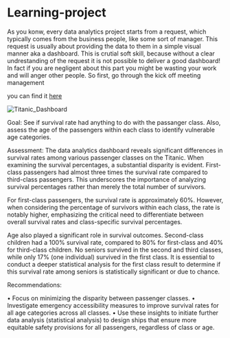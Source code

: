# Learning-project

As you konw, every data analytics project starts from a request, which typically comes from the business people, like some sort of manager. This request is usually about providing the data to them in a simple visual manner aka a dashboard. This is crutial soft skill, because without a clear undrestanding of the request it is not possible to deliver a good dashboard! In fact if you are negligent about this part you might be wasting your work and will anger other people.
So first, go through the kick off meeting management 






you can find it [here](https://public.tableau.com/app/profile/doua.zemouli/viz/TitanicI_17359129007770/Tableaudebord1)

![Titanic_Dashboard](https://github.com/user-attachments/assets/3a35b79e-68f2-4ff8-b7c7-7ef18364a667)



Goal: See if survival rate had anything to do with the passanger class. Also, assess the age of the passengers within each class to identify vulnerable age categories.

Assessment: The data analytics dashboard reveals significant differences in survival rates among various passenger classes on the Titanic. When examining the survival percentages, a substantial disparity is evident. First-class passengers had almost three times the survival rate compared to third-class passengers. This underscores the importance of analyzing survival percentages rather than merely the total number of survivors.

For first-class passengers, the survival rate is approximately 60%. However, when considering the percentage of survivors within each class, the rate is notably higher, emphasizing the critical need to differentiate between overall survival rates and class-specific survival percentages.

Age also played a significant role in survival outcomes. Second-class children had a 100% survival rate, compared to 80% for first-class and 40% for third-class children. No seniors survived in the second and third classes, while only 17% (one individual) survived in the first class. It is essential to conduct a deeper statistical analysis for the first class result to determine if this survival rate among seniors is statistically significant or due to chance.

Recommendations:

•    Focus on minimizing the disparity between passenger classes.
•    Investigate emergency accessibility measures to improve survival rates for all age categories across all classes.
•    Use these insights to initiate further data analysis (statistical analysis) to design ships that ensure more equitable safety provisions for all passengers, regardless of class or age.

